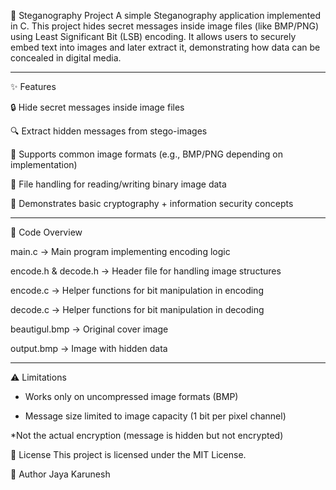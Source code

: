 📘 Steganography Project
A simple Steganography application implemented in C. This project hides secret messages inside image files (like BMP/PNG) using Least Significant Bit (LSB) encoding. It allows users to securely embed text into images and later extract it, demonstrating how data can be concealed in digital media.

---


✨ Features

🔒 Hide secret messages inside image files

🔍 Extract hidden messages from stego-images

📂 Supports common image formats (e.g., BMP/PNG depending on implementation)

💾 File handling for reading/writing binary image data

🧩 Demonstrates basic cryptography + information security concepts
 
 ---

🧠 Code Overview

main.c → Main program implementing encoding logic

encode.h & decode.h → Header file for handling image structures

encode.c → Helper functions for bit manipulation in encoding

decode.c → Helper functions for bit manipulation in decoding

beautigul.bmp → Original cover image

output.bmp → Image with hidden data

---

⚠️ Limitations

* Works only on uncompressed image formats (BMP)

* Message size limited to image capacity (1 bit per pixel channel)

*Not the actual encryption (message is hidden but not encrypted)

📄 License
This project is licensed under the MIT License.

👤 Author
Jaya Karunesh
